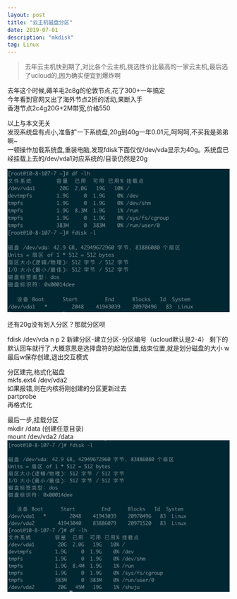 ```yaml
---
layout: post
title: "云主机磁盘分区"
date: 2019-07-01  
description: "mkdisk"
tag: Linux
---  
```


> 去年云主机快到期了,对比各个云主机,挑选性价比最高的一家云主机,最后选了ucloud的,因为确实便宜到爆炸啊 

去年这个时候,薅羊毛2c8g的伦敦节点,花了300+一年搞定  
今年看到官网又出了海外节点2折的活动,果断入手  
香港节点2c4g20G+2M带宽,价格550  
  
  
以上与本文无关  
发现系统盘有点小,准备扩一下系统盘,20g到40g一年0.01元,呵呵呵,不买我是弟弟啊~  
一顿操作加载系统盘,重装电脑,发现fdisk下面仅仅/dev/vda显示为40g。系统盘已经挂载上去的/dev/vda1对应系统的/目录仍然是20g  

![](/images/posts/2019-07-01-mkdisk/mkdisk1.png)

还有20g没有划入分区？那就分区呗  
  
fdisk /dev/vda
n p 2 新建分区-建立分区-分区编号（ucloud默认是2-4）
剩下的默认回车就行了,大概意思是选择盘符的起始位置,结束位置,就是划分磁盘的大小
w  最后w保存创建,退出交互模式

分区建完,格式化磁盘  
mkfs.ext4 /dev/vda2  
如果报错,则在内核将刚创建的分区更新过去  
partprobe  
再格式化  

最后一步,挂载分区  
mkdir /data (创建任意目录)  
mount /dev/vda2 /data  
![](/images/posts/2019-07-01-mkdisk/mkdisk2.png)  